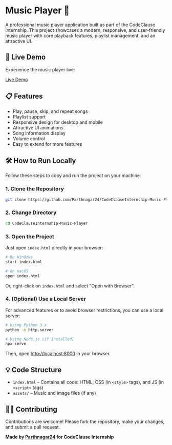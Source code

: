 # Music Player 🎵

A professional music player application built as part of the CodeClause Internship. This project showcases a modern, responsive, and user-friendly music player with core playback features, playlist management, and an attractive UI.

## 🚀 Live Demo

Experience the music player live:

[Live Demo](#) <!-- Replace `#` with your deployed app URL, e.g. https://yourusername.github.io/CodeClauseInternship-Music-Player -->

## 📋 Features

- Play, pause, skip, and repeat songs
- Playlist support
- Responsive design for desktop and mobile
- Attractive UI animations
- Song information display
- Volume control
- Easy to extend for more features

## 🛠️ How to Run Locally

Follow these steps to copy and run the project on your machine:

### 1. Clone the Repository

```bash
git clone https://github.com/Parthnagar24/CodeClauseInternship-Music-Player.git
```

### 2. Change Directory

```bash
cd CodeClauseInternship-Music-Player
```

### 3. Open the Project

Just open `index.html` directly in your browser:

```bash
# On Windows
start index.html

# On macOS
open index.html
```

Or, right-click on `index.html` and select "Open with Browser".

### 4. (Optional) Use a Local Server

For advanced features or to avoid browser restrictions, you can use a local server:

```bash
# Using Python 3.x
python -m http.server

# Using Node.js (if installed)
npx serve
```
Then, open [http://localhost:8000](http://localhost:8000) in your browser.

## 💡 Code Structure

- `index.html` – Contains all code: HTML, CSS (in `<style>` tags), and JS (in `<script>` tags)
- `assets/` – Music and image files (if any)

## 👨‍💻 Contributing

Contributions are welcome! Please fork the repository, make your changes, and submit a pull request.



**Made  by [Parthnagar24](https://github.com/Parthnagar24) for CodeClause Internship**
